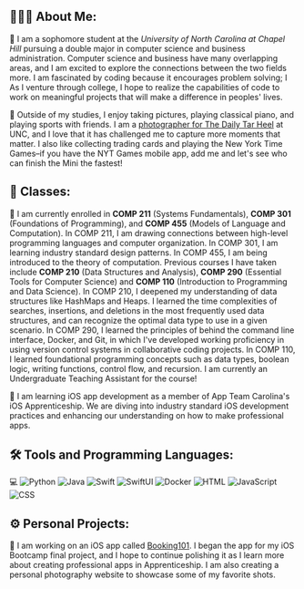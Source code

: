 ## 👨🏻‍💻 About Me: 
🏫 I am a sophomore student at the _University of North Carolina at Chapel Hill_ pursuing a double major in computer science and business administration. Computer science and business have many overlapping areas, and I am excited to explore the connections between the two fields more. I am fascinated by coding because it encourages problem solving; I  As I venture through college, I hope to realize the capabilities of code to work on meaningful projects that will make a difference in peoples' lives. 

🧩 Outside of my studies, I enjoy taking pictures, playing classical piano, and playing sports with friends. I am a [photographer for The Daily Tar Heel](https://www.dailytarheel.com/staff/alex-yang) at UNC, and I love that it has challenged me to capture more moments that matter. I also like collecting trading cards and playing the New York Time Games–if you have the NYT Games mobile app, add me and let's see who can finish the Mini the fastest!

## 📖 Classes:
📝 I am currently enrolled in __COMP 211__ (Systems Fundamentals), __COMP 301__ (Foundations of Programming), and __COMP 455__ (Models of Language and Computation). In COMP 211, I am drawing connections between high-level programming languages and computer organization. In COMP 301, I am learning industry standard design patterns. In COMP 455, I am being introduced to the theory of computation. Previous courses I have taken include __COMP 210__ (Data Structures and Analysis), __COMP 290__ (Essential Tools for Computer Science) and __COMP 110__ (Introduction to Programming and Data Science). In COMP 210, I deepened my understanding of data structures like HashMaps and Heaps. I learned the time complexities of searches, insertions, and deletions in the most frequently used data structures, and can recognize the optimal data type to use in a given scenario. In COMP 290, I learned the principles of behind the command line interface, Docker, and Git, in which I've developed working proficiency in using version control systems in collaborative coding projects. In COMP 110, I learned foundational programming concepts such as data types, boolean logic, writing functions, control flow, and recursion. I am currently an Undergraduate Teaching Assistant for the course!

📱 I am learning iOS app development as a member of App Team Carolina's iOS Apprenticeship. We are diving into industry standard iOS development practices and enhancing our understanding on how to make professional apps.

## 🛠️ Tools and Programming Languages:
💻 
![Python](https://img.shields.io/badge/-Python-05122A?style=flat&logo=python)
![Java](https://img.shields.io/badge/-Java-05122A?style=flat&logo=oracle)
![Swift](https://img.shields.io/badge/-Swift-05122A?style=flat&logo=swift)
![SwiftUI](https://img.shields.io/badge/-SwiftUI-05122A?style=flat&logo=swift&logoColor=03c3ff)
![Docker](https://img.shields.io/badge/-Docker-05122A?style=flat&logo=docker)
![HTML](https://img.shields.io/badge/-HTML-05122A?style=flat&logo=html5)
![JavaScript](https://img.shields.io/badge/-JavaScript-05122A?style=flat&logo=javascript)
![CSS](https://img.shields.io/badge/-CSS-05122A?style=flat&logo=css3&logoColor=1572B6)

## ⚙️ Personal Projects:

📸 I am working on an iOS app called [Booking101](https://github.com/aqyang28/f24-bootcamp-final-project). I began the app for my iOS Bootcamp final project, and I hope to continue polishing it as I learn more about creating professional apps in Apprenticeship. I am also creating a personal photography website to showcase some of my favorite shots.


<!--
**aqyang28/aqyang28** is a ✨ _special_ ✨ repository because its `README.md` (this file) appears on your GitHub profile.

Here are some ideas to get you started:

- 🔭 I’m currently working on ...
- 🌱 I’m currently learning ...
- 👯 I’m looking to collaborate on ...
- 🤔 I’m looking for help with ...
- 💬 Ask me about ...
- 📫 How to reach me: ...
- 😄 Pronouns: ...
- ⚡ Fun fact: ...
-->
